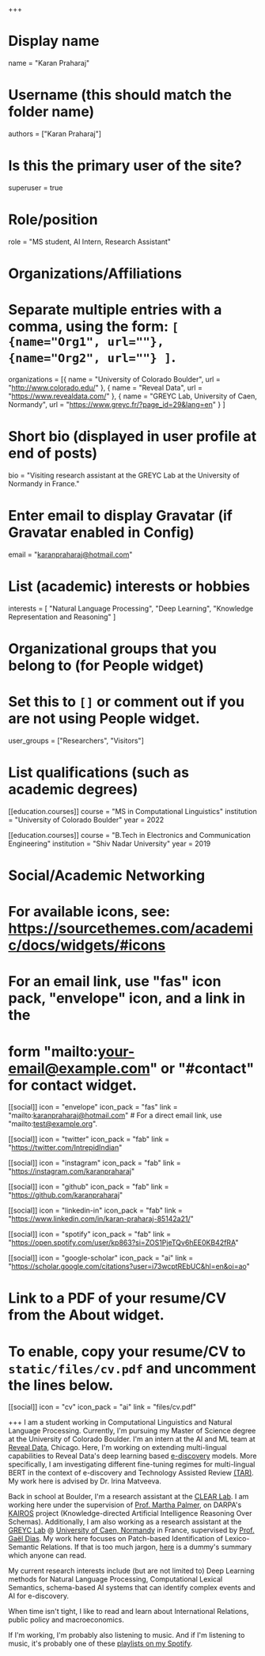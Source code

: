 +++
# Display name
name = "Karan Praharaj"

# Username (this should match the folder name)
authors = ["Karan Praharaj"]

# Is this the primary user of the site?
superuser = true

# Role/position
role = "MS student, AI Intern, Research Assistant"

# Organizations/Affiliations
#   Separate multiple entries with a comma, using the form: `[ {name="Org1", url=""}, {name="Org2", url=""} ]`.
organizations = [{ name = "University of Colorado Boulder", url = "http://www.colorado.edu/" }, { name = "Reveal Data", url = "https://www.revealdata.com/" }, { name = "GREYC Lab, University of Caen, Normandy", url = "https://www.greyc.fr/?page_id=29&lang=en" } ]

# Short bio (displayed in user profile at end of posts)
bio = "Visiting research assistant at the GREYC Lab at the University of Normandy in France."

# Enter email to display Gravatar (if Gravatar enabled in Config)
email = "karanpraharaj@hotmail.com"

# List (academic) interests or hobbies
interests = [
  "Natural Language Processing",
  "Deep Learning",
  "Knowledge Representation and Reasoning"
]

# Organizational groups that you belong to (for People widget)
#   Set this to `[]` or comment out if you are not using People widget.
user_groups = ["Researchers", "Visitors"]

# List qualifications (such as academic degrees)

[[education.courses]]
  course = "MS in Computational Linguistics"
  institution = "University of Colorado Boulder"
  year = 2022

[[education.courses]]
  course = "B.Tech in Electronics and Communication Engineering"
  institution = "Shiv Nadar University"
  year = 2019

# Social/Academic Networking
# For available icons, see: https://sourcethemes.com/academic/docs/widgets/#icons
#   For an email link, use "fas" icon pack, "envelope" icon, and a link in the
#   form "mailto:your-email@example.com" or "#contact" for contact widget.

[[social]]
  icon = "envelope"
  icon_pack = "fas"
  link = "mailto:karanpraharaj@hotmail.com"  # For a direct email link, use "mailto:test@example.org".

[[social]]
  icon = "twitter"
  icon_pack = "fab"
  link = "https://twitter.com/IntrepidIndian"

[[social]]
  icon = "instagram"
  icon_pack = "fab"
  link = "https://instagram.com/karanpraharaj"

[[social]]
  icon = "github"
  icon_pack = "fab"
  link = "https://github.com/karanpraharaj"

[[social]]
  icon = "linkedin-in"
  icon_pack = "fab"
  link = "https://www.linkedin.com/in/karan-praharaj-85142a21/"

[[social]]
  icon = "spotify"
  icon_pack = "fab"
  link = "https://open.spotify.com/user/kp863?si=ZOS1PjeTQv6hEE0KB42fRA"

[[social]]
  icon = "google-scholar"
  icon_pack = "ai"
  link = "https://scholar.google.com/citations?user=i73wcptREbUC&hl=en&oi=ao"

# Link to a PDF of your resume/CV from the About widget.
# To enable, copy your resume/CV to `static/files/cv.pdf` and uncomment the lines below.
 [[social]]
  icon = "cv"
  icon_pack = "ai"
  link = "files/cv.pdf"

+++
I am a student working in Computational Linguistics and Natural Language Processing. Currently, I'm pursuing my Master of Science degree at the University of Colorado Boulder. I'm an intern at the AI and ML team at [Reveal Data](https://www.revealdata.com), Chicago. Here, I'm working on extending multi-lingual capabilities to Reveal Data's deep learning based [e-discovery](https://en.wikipedia.org/wiki/Electronic_discovery) models. More specifically, I am investigating different fine-tuning regimes for multi-lingual BERT in the context of e-discovery and Technology Assisted Review [(TAR)](https://edrm.net/resources/frameworks-and-standards/technology-assisted-review/). My work here is advised by Dr. Irina Matveeva.

Back in school at Boulder, I'm a research assistant at the [CLEAR Lab](https://www.colorado.edu/lab/clear/). I am working here under the supervision of [Prof. Martha Palmer](https://www.colorado.edu/faculty/palmer-martha/), on DARPA's [KAIROS](https://www.darpa.mil/news-events/2019-01-04) project (Knowledge-directed Artificial Intelligence Reasoning Over Schemas). Additionally, I am also working as a research assistant at the [GREYC Lab](https://www.greyc.fr/?page_id=29&lang=en) @ [University of Caen, Normandy](http://welcome.unicaen.fr/research/) in France, supervised by [Prof. Gaël Dias](https://dias.users.greyc.fr/). My work here focuses on Patch-based Identification of Lexico-Semantic Relations. If that is too much jargon, [here](post/lexico-semantic/) is a dummy's summary which anyone can read. 

My current research interests include (but are not limited to) Deep Learning methods for Natural Language Processing, Computational Lexical Semantics, schema-based AI systems that can identify complex events and AI for e-discovery.

When time isn't tight, I like to read and learn about International Relations, public policy and macroeconomics.

If I'm working, I'm probably also listening to music. And if I'm listening to music, it's probably one of these [playlists on my Spotify](https://open.spotify.com/user/kp863?si=YW8jk_vmRb2HzedSUIaHSA).

